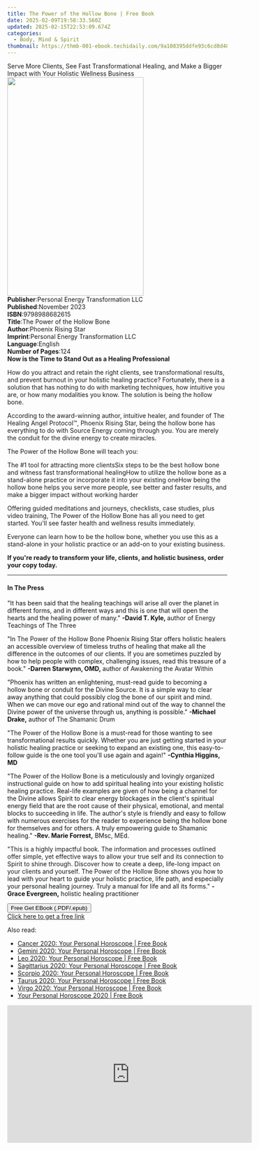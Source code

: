 ```yaml
---
title: The Power of the Hollow Bone | Free Book
date: 2025-02-09T19:58:33.560Z
updated: 2025-02-15T22:53:09.674Z
categories:
  - Body, Mind & Spirit
thumbnail: https://thmb-001-ebook.techidaily.com/9a108395ddfe93c6cd8d48cddeed0fde176e2bff6689ce7e0b64d3db4a553615.jpg
---
```

<main id="book-container">
  <div class="flex flex-col">
    <div class="book-brief flex-1 py-6 px-4 sm:p-6 md:py-10 md:px-8">
      <!-- brief-->
      <div class="book-brief-main">
        Serve More Clients, See Fast Transformational Healing, and Make a Bigger
        Impact with Your Holistic Wellness Business
      </div>
    </div>
    <div
      class="book-meta-info flex-1 grid gap-4 col-start-1 col-end-3 row-start-1 sm:mb-6 sm:grid-cols-4 lg:gap-6 lg:col-start-2 lg:row-end-6 lg:row-span-6 lg:mb-0"
    >
      <div
        class="book-meta-info-left place-content-center mt-4 p-4 text-sm leading-6 col-start-2 col-span-2 dark:text-slate-400"
      >
        <img
          class="w-full h-500 object-cover rounded-lg sm:h-255 sm:col-span-2 lg:col-span-full"
          src="https://img-001-ebook.techidaily.com/d4397d915438326e02a7b0080633d9030b6ad23212a7a867408f2a268cef9d9b.jpg"
          alt=""
          width="312"
          height="500"
        />
      </div>
      <div
        class="book-meta-info-right mt-2 col-start-1 row-start-2 col-span-3 self-center"
      >
        <!-- meta data  -->
        <div class="flex flex-col px-4 md:px-8">
          <div class="flex-1">
            <strong>Publisher</strong>:<span class="px-2"
              >Personal Energy Transformation LLC</span
            >
          </div>
          <div class="flex-1">
            <strong>Published</strong>:<span class="px-2">November 2023</span>
          </div>
          <div class="flex-1">
            <strong>ISBN</strong>:<span class="px-2">9798988682615</span>
          </div>
          <div class="flex-1">
            <strong>Title</strong>:<span class="px-2"
              >The Power of the Hollow Bone</span
            >
          </div>
          <div class="flex-1">
            <strong>Author</strong>:<span class="px-2"
              >Phoenix Rising Star</span
            >
          </div>
          <div class="flex-1">
            <strong>Imprint</strong>:<span class="px-2"
              >Personal Energy Transformation LLC</span
            >
          </div>
          <div class="flex-1">
            <strong>Language</strong>:<span class="px-2">English</span>
          </div>
          <div class="flex-1">
            <strong>Number of Pages</strong>:<span class="px-2">124</span>
          </div>
        </div>
      </div>
    </div>
    <div class="book-description flex-1 py-6 px-4 sm:p-6 md:py-10 md:px-8">
      <div class="book-description-main">
        <div accordion-content="" id="description">
          <strong
            >Now is the Time to Stand Out as a Healing Professional</strong
          >
          <p>
            How do you attract and retain the right clients, see
            transformational results, and prevent burnout in your holistic
            healing practice? Fortunately, there is a solution that has nothing
            to do with marketing techniques, how intuitive you are, or how many
            modalities you know. The solution is being the hollow bone.
          </p>
          <p>
            According to the award-winning author, intuitive healer, and founder
            of The Healing Angel Protocol™, Phoenix Rising Star, being the
            hollow bone has everything to do with Source Energy coming through
            you. You are merely the conduit for the divine energy to create
            miracles.
          </p>
          <p>The Power of the Hollow Bone&nbsp;will teach you:</p>
          The #1 tool for attracting more clientsSix steps to be the best hollow
          bone and witness fast transformational healingHow to utilize the
          hollow bone as a stand-alone practice or incorporate it into your
          existing oneHow being the hollow bone helps you serve more people, see
          better and faster results, and make a bigger impact without working
          harder
          <p>
            Offering guided meditations and journeys, checklists, case studies,
            plus video training,&nbsp;The Power of the Hollow Bone&nbsp;has all
            you need to get started. You'll see faster health and wellness
            results immediately.
          </p>
          <p>
            Everyone can learn how to be the hollow bone, whether you use this
            as a stand-alone in your holistic practice or an add-on to your
            existing business.
          </p>
          <p>
            <strong
              >If you're ready to transform your life, clients, and holistic
              business, order your copy today.</strong
            >
          </p>
        </div>
        <div class="accordion-fader"></div>
      </div>
    </div>
    <div class="book-excerpts flex-1 py-6 px-4 sm:p-6 md:py-10 md:px-8">
      <!-- excerpts-->
      <div class="book-excerpts-main">
        <hr />
        <h4 class="placeholder placeholder-heading">
          <span>In The Press</span>
        </h4>
        <p></p>
        <p>
          <span style="color: rgba(15, 17, 17, 1)"
            >"It has been said that the healing teachings will arise all over
            the planet in different forms, and in different ways and this is one
            that will open the hearts and the healing power of many." </span
          ><strong style="color: rgba(15, 17, 17, 1)"
            >-David T. Kyle,&nbsp;</strong
          ><span style="color: rgba(15, 17, 17, 1)">author of&nbsp;</span>Energy
          Teachings of The Three
        </p>
        <p>
          <span style="color: rgba(15, 17, 17, 1)">"In&nbsp;</span>The Power of
          the Hollow Bone<span style="color: rgba(15, 17, 17, 1)"
            >&nbsp;Phoenix Rising Star offers holistic healers an accessible
            overview of timeless truths of healing that make all the difference
            in the outcomes of our clients. If you are sometimes puzzled by how
            to help people with complex, challenging issues, read this treasure
            of a book." </span
          ><strong style="color: rgba(15, 17, 17, 1)"
            >-Darren Starwynn, OMD,</strong
          ><span style="color: rgba(15, 17, 17, 1)">&nbsp;author of&nbsp;</span
          >Awakening the Avatar Within
        </p>
        <p>
          <span style="color: rgba(15, 17, 17, 1)"
            >"Phoenix has written an enlightening, must-read guide to becoming a
            hollow bone or conduit for the Divine Source. It is a simple way to
            clear away anything that could possibly clog the bone of our spirit
            and mind. When we can move our ego and rational mind out of the way
            to channel the Divine power of the universe through us, anything is
            possible." </span
          ><strong style="color: rgba(15, 17, 17, 1)">-Michael Drake,</strong
          ><span style="color: rgba(15, 17, 17, 1)">&nbsp;author of&nbsp;</span
          >The Shamanic Drum
        </p>
        <p>
          <span style="color: rgba(15, 17, 17, 1)">"</span>The Power of the
          Hollow Bone<span style="color: rgba(15, 17, 17, 1)"
            >&nbsp;is a must-read for those wanting to see transformational
            results quickly. Whether you are just getting started in your
            holistic healing practice or seeking to expand an existing one, this
            easy-to-follow guide is the one tool you'll use again and again!" </span
          ><strong style="color: rgba(15, 17, 17, 1)"
            >-Cynthia Higgins, MD</strong
          >
        </p>
        <p>
          <span style="color: rgba(15, 17, 17, 1)">﻿﻿"</span>The Power of the
          Hollow Bone<span style="color: rgba(15, 17, 17, 1)"
            >&nbsp;is a meticulously and lovingly organized instructional guide
            on how to add spiritual healing into your existing holistic healing
            practice. Real-life examples are given of how being a channel for
            the Divine allows Spirit to clear energy blockages in the client's
            spiritual energy field that are the root cause of their physical,
            emotional, and mental blocks to succeeding in life. The author's
            style is friendly and easy to follow with numerous exercises for the
            reader to experience being the hollow bone for themselves and for
            others. A truly empowering guide to Shamanic healing." </span
          ><strong style="color: rgba(15, 17, 17, 1)"
            >-Rev. Marie Forrest,</strong
          ><span style="color: rgba(15, 17, 17, 1)">&nbsp;BMsc, MEd.</span>
        </p>
        <p>
          "This is a highly impactful book. The information and processes
          outlined offer simple, yet effective ways to allow your true self and
          its connection to Spirit to shine through. Discover how to create a
          deep, life-long impact on your clients and yourself.&nbsp;The Power of
          the Hollow Bone<span style="color: rgba(15, 17, 17, 1)"
            >&nbsp;shows you how to lead with your heart to guide your holistic
            practice, life path, and especially your personal healing journey.
            Truly a manual for life and all its forms." </span
          ><strong style="color: rgba(15, 17, 17, 1)">-Grace Evergreen,</strong
          ><span style="color: rgba(15, 17, 17, 1)"
            >&nbsp;holistic healing practitioner</span
          >
        </p>
        <p></p>
      </div>
    </div>
    <div
      class="book-about-author flex-1 py-6 px-4 sm:p-6 md:py-10 md:px-8"
    ></div>
    <div class="book-free-get flex-1 py-6 px-4 sm:p-6 md:py-10 md:px-8">
      <button
        id="btn-free-get"
        class="bg-blue-500 hover:bg-blue-700 text-white font-bold py-2 px-4 rounded"
      >
        Free Get EBook (.PDF/.epub)
      </button>
      <div id="countdown-display" class="px-2 text-lg mt-2"></div>
      <a
        id="free-link"
        class="hidden bg-blue-500 hover:bg-blue-700 text-white font-bold py-2 px-4 rounded"
        href="https://www.ebooks.com/en-us/book/211252707/the-power-of-the-hollow-bone/phoenix-rising-star/"
        target="_blank"
        >Click here to get a free link</a
      >
    </div>
    <script>
      let countdownTime = 0;
      let countdownInterval = null;
      document
        .getElementById('btn-free-get')
        .addEventListener('click', startCountdown);
      function startCountdown() {
        countdownTime = new Date().getTime() + 60000 * 3;
        countdownInterval = setInterval(updateCountdown, 1000);
        document.getElementById('btn-free-get').disabled = true;
        document
          .getElementById('btn-free-get')
          .classList.add('bg-gray-500', 'cursor-not-allowed');
      }
      function updateCountdown() {
        let currentTime = new Date().getTime();
        let timeLeft = countdownTime - currentTime;
        let secondsLeft = Math.floor(timeLeft / 1000);
        document.getElementById('countdown-display').innerHTML =
          `Remaining time: ${secondsLeft} seconds.`;
        if (secondsLeft <= 0) {
          clearInterval(countdownInterval);
          document.getElementById('btn-free-get').classList.add('hidden');
          document.getElementById('free-link').classList.remove('hidden');
          document.getElementById('countdown-display').innerHTML = '';
        }
      }
    </script>
  </div>
</main>

<ins class="adsbygoogle"
      style="display:block"
      data-ad-client="ca-pub-7571918770474297"
      data-ad-slot="8358498916"
      data-ad-format="auto"
      data-full-width-responsive="true"></ins>
    

<span class="atpl-alsoreadstyle">Also read:</span>
<div><ul>
<li><a href="https://novels-ebooks.techidaily.com/209541302-9780008319359-cancer-2020-your-personal-horoscope/"><u>Cancer 2020: Your Personal Horoscope | Free Book</u></a></li>
<li><a href="https://novels-ebooks.techidaily.com/209541299-9780008319342-gemini-2020-your-personal-horoscope/"><u>Gemini 2020: Your Personal Horoscope | Free Book</u></a></li>
<li><a href="https://novels-ebooks.techidaily.com/209541306-9780008319366-leo-2020-your-personal-horoscope/"><u>Leo 2020: Your Personal Horoscope | Free Book</u></a></li>
<li><a href="https://novels-ebooks.techidaily.com/209541303-9780008319403-sagittarius-2020-your-personal-horoscope/"><u>Sagittarius 2020: Your Personal Horoscope | Free Book</u></a></li>
<li><a href="https://novels-ebooks.techidaily.com/209541300-9780008319397-scorpio-2020-your-personal-horoscope/"><u>Scorpio 2020: Your Personal Horoscope | Free Book</u></a></li>
<li><a href="https://novels-ebooks.techidaily.com/209541301-9780008319335-taurus-2020-your-personal-horoscope/"><u>Taurus 2020: Your Personal Horoscope | Free Book</u></a></li>
<li><a href="https://novels-ebooks.techidaily.com/209541305-9780008319373-virgo-2020-your-personal-horoscope/"><u>Virgo 2020: Your Personal Horoscope | Free Book</u></a></li>
<li><a href="https://novels-ebooks.techidaily.com/209541304-9780008319304-your-personal-horoscope-2020/"><u>Your Personal Horoscope 2020 | Free Book</u></a></li>
</ul></div>

<!-- affiliate ads begin -->
<iframe width="560" height="315" src="https://www.youtube.com/embed/mMYEK2gtY5c?si=ytxNz_JHZkTrwb4b" title="YouTube video player" frameborder="0" allow="accelerometer; autoplay; clipboard-write; encrypted-media; gyroscope; picture-in-picture; web-share" referrerpolicy="strict-origin-when-cross-origin" allowfullscreen></iframe>
<!-- affiliate ads end -->

